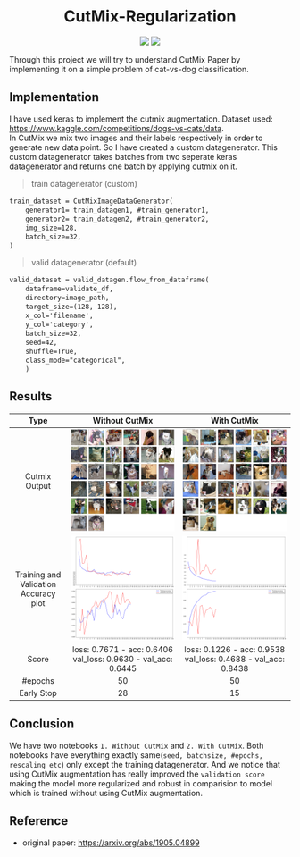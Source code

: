 <h1 align="center">
  <b>CutMix-Regularization</b><br>
</h1>

<p align="center">
      <a href="https://www.python.org/">
        <img src="https://img.shields.io/badge/Python-3.5-ff69b4.svg" /></a>
       <a href= "https://github.com/AntixK/PyTorch-VAE/blob/master/LICENSE.md">
        <img src="https://img.shields.io/badge/license-Apache2.0-blue.svg" /></a>

</p>
Through this project we will try to understand CutMix Paper by implementing it on a simple problem of cat-vs-dog classification. 

## Implementation
I have used keras to implement the cutmix augmentation. 
Dataset used: https://www.kaggle.com/competitions/dogs-vs-cats/data. <br>
In CutMix we mix two images and their labels respectively in order to generate new data point. So I have created a custom datagenerator. This custom datagenerator takes batches from two seperate keras datagenerator and returns one batch by applying cutmix on it.<br>
>train datagenerator (custom) 
```
train_dataset = CutMixImageDataGenerator(
    generator1= train_datagen1, #train_generator1,
    generator2= train_datagen2, #train_generator2,
    img_size=128,
    batch_size=32,
)
```
>valid datagenerator (default) 
```
valid_dataset = valid_datagen.flow_from_dataframe(
    dataframe=validate_df,
    directory=image_path,
    target_size=(128, 128), 
    x_col='filename', 
    y_col='category',
    batch_size=32,
    seed=42,
    shuffle=True,
    class_mode="categorical",  
    )
```    

## Results
Type            |  Without CutMix              |  With CutMix
:------------:|:-------------------------:|:-------------------------:
Cutmix Output |  ![](resources/0.png)          |  ![](resources/1.png)
Training and Validation Accuracy plot|  ![](resources/3.png)          |  ![](resources/2.png)
Score | loss: 0.7671 - acc: 0.6406 <br> val_loss: 0.9630 - val_acc: 0.6445 | loss: 0.1226 - acc: 0.9538 <br> val_loss: 0.4688 - val_acc: 0.8438
#epochs | 50 | 50
Early Stop | 28 | 15

## Conclusion
We have two notebooks ```1. Without CutMix``` and ```2. With CutMix```. Both notebooks have everything exactly same(```seed, batchsize, #epochs, rescaling etc```) only except the training datagenerator. And we notice that using CutMix augmentation has really improved the ```validation score``` making the model more regularized and robust in comparision to model which is trained without using CutMix augmentation.
## Reference
- original paper: https://arxiv.org/abs/1905.04899
